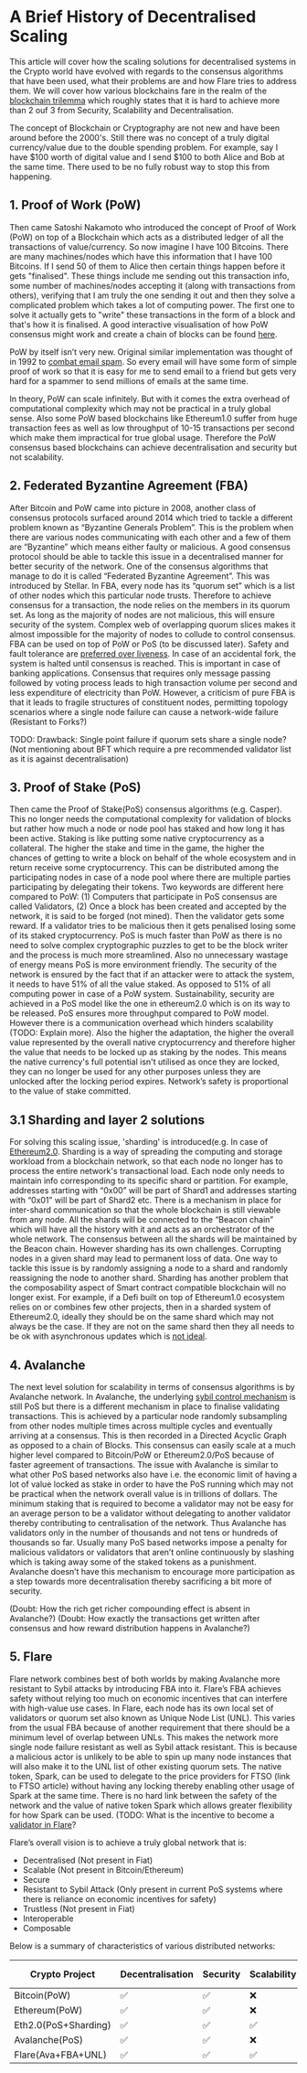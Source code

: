 
# A Brief History of Decentralised Scaling

This article will cover how the scaling solutions for decentralised systems in the Crypto world have evolved with regards to the consensus algorithms that have been used, what their problems are and how Flare tries to address them.
We will cover how various blockchains fare in the realm of the [blockchain trilemma](https://vitalik.ca/general/2021/04/07/sharding.html) which roughly states that it is hard to achieve more than 2 ouf 3 from Security, Scalability and Decentralisation. 

The concept of Blockchain or Cryptography are not new and have been around before the 2000's. Still there was no concept of a truly digital currency/value due to the double spending problem. For example, say I have $100 worth of digital value and I send $100 to both Alice and Bob at the same time. There used to be no fully robust way to stop this from happening.

## 1. Proof of Work (PoW)

   Then came Satoshi Nakamoto who introduced the concept of Proof of Work (PoW) on top of a Blockchain which acts as a distributed ledger of all the transactions of value/currency. 
   So now imagine I have 100 Bitcoins. 
   There are many machines/nodes which have this information that I have 100 Bitcoins. 
   If I send 50 of them to Alice then certain things happen before it gets "finalised". 
   These things include me sending out this transaction info, some number of machines/nodes accepting it (along with transactions from others), verifying that I am truly the one sending it out and then they solve a complicated problem which takes a lot of computing power. 
   The first one to solve it actually gets to "write" these transactions in the form of a block and that's how it is finalised. 
   A good interactive visualisation of how PoW consensus might work and create a chain of blocks can be found [here](https://youtu.be/_160oMzblY8).  
   
PoW by itself isn’t very new. 
Original similar implementation was thought of in 1992 to [combat email spam](https://en.wikipedia.org/wiki/Hashcash). 
So every email will have some form of simple proof of work so that it is easy for me to send email to a friend but gets very hard for a spammer to send millions of emails at the same time.
   
In theory, PoW can scale infinitely. 
But with it comes the extra overhead of computational complexity which may not be practical in a truly global sense. 
Also some PoW based blockchains like Ethereum1.0 suffer from huge transaction fees as well as low throughput of 10-15 transactions per second which make them impractical for true global usage.
   Therefore the PoW consensus based blockchains can achieve decentralisation and security but not scalability.

## 2. Federated Byzantine Agreement (FBA)

   After Bitcoin and PoW came into picture in 2008, another class of consensus protocols surfaced around 2014 which tried to tackle a different problem known as “Byzantine Generals Problem”. 
   This is the problem when there are various nodes communicating with each other and a few of them are “Byzantine” which means either faulty or malicious. 
   A good consensus protocol should be able to tackle this issue in a decentralised manner for better security of the network. 
   One of the consensus algorithms that manage to do it is called “Federated Byzantine Agreement”. 
   This was introduced by Stellar.
   In FBA, every node has its “quorum set” which is a list of other nodes which this particular node trusts. 
   Therefore to achieve consensus for a transaction, the node relies on the members in its quorum set. 
   As long as the majority of nodes are not malicious, this will ensure security of the system. 
   Complex web of overlapping quorum slices makes it almost impossible for the majority of nodes to collude to control consensus. 
   FBA can be used on top of PoW or PoS (to be discussed later). 
   Safety and fault tolerance are [preferred over liveness](https://www.youtube.com/watch?v=aU08km2xrz0&ab_channel=Lumenauts). 
   In case of an accidental fork, the system is halted until consensus is reached. 
   This is important in case of banking applications. 
   Consensus that requires only message passing followed by voting process leads to high transaction volume per second and less expenditure of electricity than PoW.
   However, a criticism of pure FBA is that it leads to fragile structures of constituent nodes, permitting topology scenarios where a single node failure can cause a network-wide failure
   (Resistant to Forks?)

   TODO: Drawback: Single point failure if quorum sets share a single node?
   (Not mentioning about BFT which require a pre recommended validator list as it is against decentralisation)

## 3. Proof of Stake (PoS)

   Then came the Proof of Stake(PoS) consensus algorithms (e.g. Casper). 
   This no longer needs the computational complexity for validation of blocks but rather how much a node or node pool has staked and how long it has been active. 
   Staking is like putting some native cryptocurrency as a collateral. 
   The higher the stake and time in the game, the higher the chances of getting to write a block on behalf of the whole ecosystem and in return receive some cryptocurrency. 
   This can be distributed among the participating nodes in case of a node pool where there are multiple parties participating by delegating their tokens. 
   Two keywords are different here compared to PoW: (1) Computers that participate in PoS consensus are called Validators, (2) Once a block has been created and accepted by the network, it is said to be forged (not mined). 
   Then the validator gets some reward. 
   If a validator tries to be malicious then it gets penalised losing some of its staked cryptocurrency.
   PoS is much faster than PoW as there is no need to solve complex cryptographic puzzles to get to be the block writer and the process is much more streamlined. 
   Also no unnecessary wastage of energy means PoS is more environment friendly.
   The security of the network is ensured by the fact that if an attacker were to attack the system, it needs to have 51% of all the value staked. 
   As opposed to 51% of all computing power in case of a PoW system. 
   Sustainability, security are achieved in a PoS model like the one in ethereum2.0 which is on its way to be released.
   PoS ensures more throughput compared to PoW model. 
   However there is a communication overhead which hinders scalability (TODO: Explain more). Also the higher the adaptation, the higher the overall value represented by the overall native cryptocurrency and therefore higher the value that needs to be locked up as staking by the nodes. This means the native currency's full potential isn't utilised as once they are locked, they can no longer be used for any other purposes unless they are unlocked after the locking period expires. Network’s safety is proportional to the value of stake committed.

## 3.1 Sharding and layer 2 solutions

   For solving this scaling issue, 'sharding' is introduced(e.g. In case of [Ethereum2.0](https://www.youtube.com/watch?v=ctzGr58_jeI&t=657s&ab_channel=Finematics). 
   Sharding is a way of spreading the computing and storage workload from a blockchain network, so that each node no longer has to process the entire network's transactional load. 
   Each node only needs to maintain info corresponding to its specific shard or partition. 
   For example, addresses starting with “0x00” will be part of Shard1 and addresses starting with “0x01” will be part of Shard2 etc. 
   There is a mechanism in place for inter-shard communication so that the whole blockchain is still viewable from any node. 
   All the shards will be connected to the “Beacon chain” which will have all the history with it and acts as an orchestrator of the whole network. 
   The consensus between all the shards will be maintained by the Beacon chain.
   However sharding has its own challenges. 
   Corrupting nodes in a given shard may lead to permanent loss of data. 
   One way to tackle this issue is by randomly assigning a node to a shard and randomly reassigning the node to another shard.
   Sharding has another problem that the composability aspect of Smart contract compatible blockchain will no longer exist. 
   For example, if a Defi built on top of Ethereum1.0 ecosystem relies on or combines few other projects, then in a sharded system of Ethereum2.0, ideally they should be on the same shard which may not always be the case. 
   If they are not on the same shard then they all needs to be ok with asynchronous updates which is [not ideal](https://www.coindesk.com/tech/2020/10/13/will-a-sharded-ethereum-be-flexible-enough-for-decentralized-finance/ ).

## 4. Avalanche

   The next level solution for scalability in terms of consensus algorithms is by Avalanche network. 
   In Avalanche, the underlying [sybil control mechanism](https://en.wikipedia.org/wiki/Sybil_attack) is still PoS but there is a different mechanism in place to finalise validating transactions. 
   This is achieved by a particular node randomly subsampling from other nodes multiple times across multiple cycles and eventually arriving at a consensus. 
   This is then recorded in a Directed Acyclic Graph as opposed to a chain of Blocks. 
   This consensus can easily scale at a much higher level compared to Bitcoin/PoW or Ethereum2.0/PoS because of faster agreement of transactions.
   The issue with Avalanche is similar to what other PoS based networks also have i.e. the economic limit of having a lot of value locked as stake in order to have the PoS running which may not be practical when the network overall value is in trillions of dollars. 
   The minimum staking that is required to become a validator may not be easy for an average person to be a validator without delegating to another validator thereby contributing to centralisation of the network. 
   Thus Avalanche has validators only in the number of thousands and not tens or hundreds of thousands so far.
   Usually many PoS based networks impose a penalty for malicious validators or validators that aren’t online continuously by slashing which is taking away some of the staked tokens as a punishment. 
   Avalanche doesn’t have this mechanism to encourage more participation as a step towards more decentralisation thereby sacrificing a bit more of security.

   (Doubt: How the rich get richer compounding effect is absent in Avalanche?)
   (Doubt: How exactly the transactions get written after consensus and how reward distribution happens in Avalanche?)

## 5. Flare

   Flare network combines best of both worlds by making Avalanche more resistant to Sybil attacks by introducing FBA into it. 
   Flare’s FBA achieves safety without relying too much on economic incentives that can interfere with high-value use cases.
   In Flare, each node has its own local set of validators or quorum set also known as Unique Node List (UNL). 
   This varies from the usual FBA because of another requirement that there should be a minimum level of overlap between UNLs. 
   This makes the network more single node failure resistant as well as Sybil attack resistant. 
   This is because a malicious actor is unlikely to be able to spin up many node instances that will also make it to the UNL list of other existing quorum sets.
   The native token, Spark, can be used to delegate to the price providers for FTSO (link to FTSO article) without having any locking thereby enabling other usage of Spark at the same time. 
   There is no hard link between the safety of the network and the value of native token Spark which allows greater flexibility for how Spark can be used.
   (TODO: What is the incentive to become a [validator in Flare](https://www.thedefistandard.com/flare-network/state-connector-system/)?
   
Flare’s overall vision is to achieve a truly global network that is:
   * Decentralised (Not present in Fiat)
   * Scalable (Not present in Bitcoin/Ethereum)
   * Secure
   * Resistant to Sybil Attack (Only present in current PoS systems where there is reliance on economic incentives for safety)
   * Trustless (Not present in Fiat)
   * Interoperable
   * Composable

Below is a summary of characteristics of various distributed networks:

| Crypto Project  | Decentralisation  |Security   |  Scalability |Energy Efficient   |Composability   | Throughput  |
|---|---|---|---|---|---|---|
|Bitcoin(PoW)   | ✅  | ✅  | ❌  |❌   | ❌  | ❌  |
|Ethereum(PoW)   | ✅  | ✅  | ❌  | ❌  | ✅  | ❌  |
|Eth2.0(PoS+Sharding)   |✅   |✅   |✅   |✅   | ❌  | ✅  |
|Avalanche(PoS)   | ✅  | ✅  | ❌  | ✅  |✅   |✅   |
|Flare(Ava+FBA+UNL)   | ✅  |✅   | ✅  | ✅  |✅   | ✅  |
